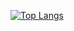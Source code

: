 [![Top Langs](https://github-readme-stats.vercel.app/api/top-langs/?username=jbljw02)](https://github.com/anuraghazra/github-readme-stats)
